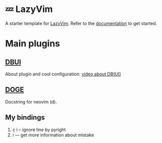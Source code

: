 # 💤 LazyVim

A starter template for [LazyVim](https://github.com/LazyVim/LazyVim).
Refer to the [documentation](https://lazyvim.github.io/installation) to get started.

# Main plugins

## [DBUI](https://github.com/kristijanhusak/vim-dadbod-ui)
About plugin and cool configuration: [video about DB(UI)](https://www.youtube.com/watch?v=SITIs6kAOoA&t)


## [DOGE](https://github.com/kkoomen/vim-doge)
Docstring for neovim (<Leader>d).


## My bindings

1. <leader> c i – ignore line by pyright
2. <leader> i — get more information about mistake 
